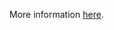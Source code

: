 More information [here](https://docs.bridgecrew.io/docs/ensure-azure-databricks-workspace-is-not-public).
